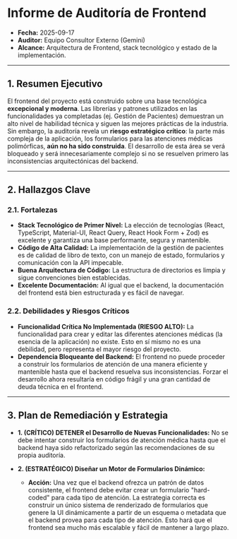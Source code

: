 # Informe de Auditoría de Frontend

- **Fecha:** 2025-09-17
- **Auditor:** Equipo Consultor Externo (Gemini)
- **Alcance:** Arquitectura de Frontend, stack tecnológico y estado de la implementación.

---

## 1. Resumen Ejecutivo

El frontend del proyecto está construido sobre una base tecnológica **excepcional y moderna**. Las librerías y patrones utilizados en las funcionalidades ya completadas (ej. Gestión de Pacientes) demuestran un alto nivel de habilidad técnica y siguen las mejores prácticas de la industria. Sin embargo, la auditoría revela un **riesgo estratégico crítico**: la parte más compleja de la aplicación, los formularios para las atenciones médicas polimórficas, **aún no ha sido construida**. El desarrollo de esta área se verá bloqueado y será innecesariamente complejo si no se resuelven primero las inconsistencias arquitectónicas del backend.

---

## 2. Hallazgos Clave

### 2.1. Fortalezas

- **Stack Tecnológico de Primer Nivel:** La elección de tecnologías (React, TypeScript, Material-UI, React Query, React Hook Form + Zod) es excelente y garantiza una base performante, segura y mantenible.
- **Código de Alta Calidad:** La implementación de la gestión de pacientes es de calidad de libro de texto, con un manejo de estado, formularios y comunicación con la API impecable.
- **Buena Arquitectura de Código:** La estructura de directorios es limpia y sigue convenciones bien establecidas.
- **Excelente Documentación:** Al igual que el backend, la documentación del frontend está bien estructurada y es fácil de navegar.

### 2.2. Debilidades y Riesgos Críticos

- **Funcionalidad Crítica No Implementada (RIESGO ALTO):** La funcionalidad para crear y editar las diferentes atenciones médicas (la esencia de la aplicación) no existe. Esto en sí mismo no es una debilidad, pero representa el mayor riesgo del proyecto.
- **Dependencia Bloqueante del Backend:** El frontend no puede proceder a construir los formularios de atención de una manera eficiente y mantenible hasta que el backend resuelva sus inconsistencias. Forzar el desarrollo ahora resultaría en código frágil y una gran cantidad de deuda técnica en el frontend.

---

## 3. Plan de Remediación y Estrategia

- **1. (CRÍTICO) DETENER el Desarrollo de Nuevas Funcionalidades:** No se debe intentar construir los formularios de atención médica hasta que el backend haya sido refactorizado según las recomendaciones de su propia auditoría.

- **2. (ESTRATÉGICO) Diseñar un Motor de Formularios Dinámico:**
  - **Acción:** Una vez que el backend ofrezca un patrón de datos consistente, el frontend debe evitar crear un formulario "hard-coded" para cada tipo de atención. La estrategia correcta es construir un único sistema de renderizado de formularios que genere la UI dinámicamente a partir de un esquema o metadata que el backend provea para cada tipo de atención. Esto hará que el frontend sea mucho más escalable y fácil de mantener a largo plazo.
